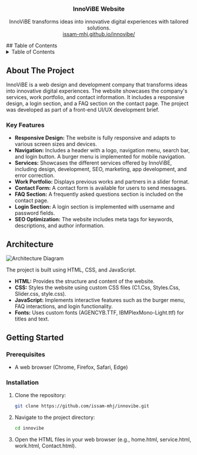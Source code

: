 <div align="center">

<h3 align="center">InnoViBE Website</h3>

  <p align="center">
    InnoViBE transforms ideas into innovative digital experiences with tailored solutions.
    <br />
     <a href="https://issam-mhj.github.io/innovibe/">issam-mhj.github.io/innovibe/</a>
  </p>
</div>
## Table of Contents

<details>
  <summary>Table of Contents</summary>
  <ol>
    <li>
      <a href="#about-the-project">About The Project</a>
      <ul>
        <li><a href="#key-features">Key Features</a></li>
      </ul>
    </li>
    <li><a href="#architecture">Architecture</a></li>
    <li>
      <a href="#getting-started">Getting Started</a>
      <ul>
        <li><a href="#prerequisites">Prerequisites</a></li>
        <li><a href="#installation">Installation</a></li>
      </ul>
    </li>
    <li><a href="#acknowledgments">Acknowledgments</a></li>
  </ol>
</details>

## About The Project

InnoViBE is a web design and development company that transforms ideas into innovative digital experiences. The website showcases the company's services, work portfolio, and contact information. It includes a responsive design, a login section, and a FAQ section on the contact page. The project was developed as part of a front-end UI/UX development brief.

### Key Features

- **Responsive Design:** The website is fully responsive and adapts to various screen sizes and devices.
- **Navigation:** Includes a header with a logo, navigation menu, search bar, and login button. A burger menu is implemented for mobile navigation.
- **Services:** Showcases the different services offered by InnoViBE, including design, development, SEO, marketing, app development, and error correction.
- **Work Portfolio:** Displays previous works and partners in a slider format.
- **Contact Form:** A contact form is available for users to send messages.
- **FAQ Section:** A frequently asked questions section is included on the contact page.
- **Login Section:** A login section is implemented with username and password fields.
- **SEO Optimization:** The website includes meta tags for keywords, descriptions, and author information.

## Architecture

![Architecture Diagram](https://github.com/user-attachments/assets/721b7fb3-e480-4809-9023-fd48b82b1f8c)

The project is built using HTML, CSS, and JavaScript.

- **HTML:** Provides the structure and content of the website.
- **CSS:** Styles the website using custom CSS files (C1.Css, Styles.Css, Slider.css, style.css).
- **JavaScript:** Implements interactive features such as the burger menu, FAQ interactions, and login functionality.
- **Fonts:** Uses custom fonts (AGENCYB.TTF, IBMPlexMono-Light.ttf) for titles and text.

## Getting Started

### Prerequisites

- A web browser (Chrome, Firefox, Safari, Edge)

### Installation

1. Clone the repository:
   ```sh
   git clone https://github.com/issam-mhj/innovibe.git
   ```
2. Navigate to the project directory:
   ```sh
   cd innovibe
   ```
3. Open the HTML files in your web browser (e.g., home.html, service.html, work.html, Contact.html).

